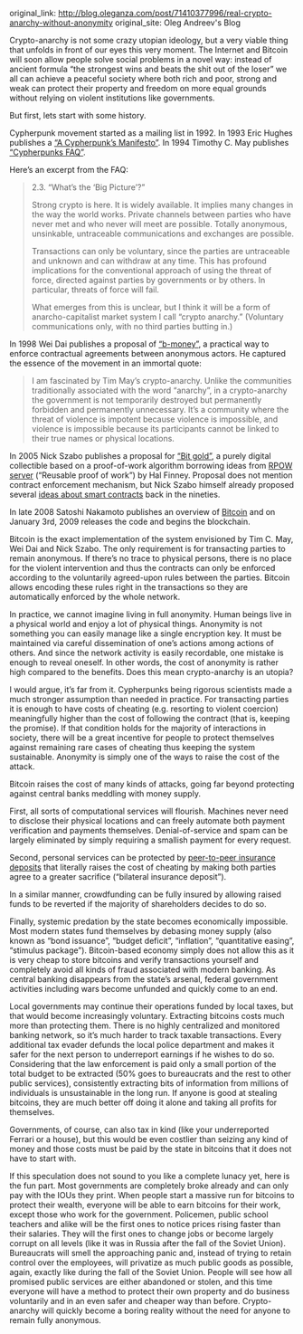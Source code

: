 original_link: http://blog.oleganza.com/post/71410377996/real-crypto-anarchy-without-anonymity
original_site: Oleg Andreev's Blog

Crypto-anarchy is not some crazy utopian ideology, but a very viable thing that unfolds in front of our eyes this very moment. The Internet and Bitcoin will soon allow people solve social problems in a novel way: instead of ancient formula “the strongest wins and beats the shit out of the loser” we all can achieve a peaceful society where both rich and poor, strong and weak can protect their property and freedom on more equal grounds without relying on violent institutions like governments.

But first, lets start with some history.

Cypherpunk movement started as a mailing list in 1992. In 1993 Eric Hughes publishes a [“A Cypherpunk’s Manifesto”](/cypherpunk-manifesto/). In 1994 Timothy C. May publishes [“Cypherpunks FAQ”](/static/docs/cyphernomicon.txt).

Here’s an excerpt from the FAQ:

> 2.3. “What’s the ‘Big Picture’?”
>
> Strong crypto is here. It is widely available. It implies many changes in the way the world works. Private channels between parties who have never met and who never will meet are possible. Totally anonymous, unsinkable, untraceable communications and exchanges are possible.
>
> Transactions can only be voluntary, since the parties are untraceable and unknown and can withdraw at any time. This has profound implications for the conventional approach of using the threat of force, directed against parties by governments or by others. In particular, threats of force will fail.
>
> What emerges from this is unclear, but I think it will be a form of anarcho-capitalist market system I call “crypto anarchy.” (Voluntary communications only, with no third parties butting in.)

In 1998 Wei Dai publishes a proposal of [“b-money”](/b-money/), a practical way to enforce contractual agreements between anonymous actors. He captured the essence of the movement in an immortal quote:

> I am fascinated by Tim May’s crypto-anarchy. Unlike the communities traditionally associated with the word “anarchy”, in a crypto-anarchy the government is not temporarily destroyed but permanently forbidden and permanently unnecessary. It’s a community where the threat of violence is impotent because violence is impossible, and violence is impossible because its participants cannot be linked to their true names or physical locations.

In 2005 Nick Szabo publishes a proposal for [“Bit gold”](/bit-gold/), a purely digital collectible based on a proof-of-work algorithm borrowing ideas from [RPOW server](/finney/rpow/) (“Reusable proof of work”) by Hal Finney. Proposal does not mention contract enforcement mechanism, but Nick Szabo himself already proposed several [ideas about smart contracts](http://www.fon.hum.uva.nl/rob/Courses/InformationInSpeech/CDROM/Literature/LOTwinterschool2006/szabo.best.vwh.net/idea.html) back in the nineties.

In late 2008 Satoshi Nakamoto publishes an overview of [Bitcoin](/bitcoin/) and on January 3rd, 2009 releases the code and begins the blockchain.

Bitcoin is the exact implementation of the system envisioned by Tim C. May, Wei Dai and Nick Szabo. The only requirement is for transacting parties to remain anonymous. If there’s no trace to physical persons, there is no place for the violent intervention and thus the contracts can only be enforced according to the voluntarily agreed-upon rules between the parties. Bitcoin allows encoding these rules right in the transactions so they are automatically enforced by the whole network.

In practice, we cannot imagine living in full anonymity. Human beings live in a physical world and enjoy a lot of physical things. Anonymity is not something you can easily manage like a single encryption key. It must be maintained via careful dissemination of one’s actions among actions of others. And since the network activity is easily recordable, one mistake is enough to reveal oneself. In other words, the cost of anonymity is rather high compared to the benefits. Does this mean crypto-anarchy is an utopia?

I would argue, it’s far from it. Cypherpunks being rigorous scientists made a much stronger assumption than needed in practice. For transacting parties it is enough to have costs of cheating (e.g. resorting to violent coercion) meaningfully higher than the cost of following the contract (that is, keeping the promise). If that condition holds for the majority of interactions in society, there will be a great incentive for people to protect themselves against remaining rare cases of cheating thus keeping the system sustainable. Anonymity is simply one of the ways to raise the cost of the attack.

Bitcoin raises the cost of many kinds of attacks, going far beyond protecting against central banks meddling with money supply.

First, all sorts of computational services will flourish. Machines never need to disclose their physical locations and can freely automate both payment verification and payments themselves. Denial-of-service and spam can be largely eliminated by simply requiring a smallish payment for every request.

Second, personal services can be protected by [peer-to-peer insurance deposits](http://blog.oleganza.com/post/58240549599/contracts-without-trust-or-third-parties) that literally raises the cost of cheating by making both parties agree to a greater sacrifice (“bilateral insurance deposit”).

In a similar manner, crowdfunding can be fully insured by allowing raised funds to be reverted if the majority of shareholders decides to do so.

Finally, systemic predation by the state becomes economically impossible. Most modern states fund themselves by debasing money supply (also known as “bond issuance”, “budget deficit”, “inflation”, “quantitative easing”, “stimulus package”). Bitcoin-based economy simply does not allow this as it is very cheap to store bitcoins and verify transactions yourself and completely avoid all kinds of fraud associated with modern banking. As central banking disappears from the state’s arsenal, federal government activities including wars become unfunded and quickly come to an end.

Local governments may continue their operations funded by local taxes, but that would become increasingly voluntary. Extracting bitcoins costs much more than protecting them. There is no highly centralized and monitored banking network, so it’s much harder to track taxable transactions. Every additional tax evader defunds the local police department and makes it safer for the next person to underreport earnings if he wishes to do so. Considering that the law enforcement is paid only a small portion of the total budget to be extracted (50% goes to bureaucrats and the rest to other public services), consistently extracting bits of information from millions of individuals is unsustainable in the long run. If anyone is good at stealing bitcoins, they are much better off doing it alone and taking all profits for themselves.

Governments, of course, can also tax in kind (like your underreported Ferrari or a house), but this would be even costlier than seizing any kind of money and those costs must be paid by the state in bitcoins that it does not have to start with.

If this speculation does not sound to you like a complete lunacy yet, here is the fun part. Most governments are completely broke already and can only pay with the IOUs they print. When people start a massive run for bitcoins to protect their wealth, everyone will be able to earn bitcoins for their work, except those who work for the government. Policemen, public school teachers and alike will be the first ones to notice prices rising faster than their salaries. They will the first ones to change jobs or become largely corrupt on all levels (like it was in Russia after the fall of the Soviet Union). Bureaucrats will smell the approaching panic and, instead of trying to retain control over the employees, will privatize as much public goods as possible, again, exactly like during the fall of the Soviet Union. People will see how all promised public services are either abandoned or stolen, and this time everyone will have a method to protect their own property and do business voluntarily and in an even safer and cheaper way than before. Crypto-anarchy will quickly become a boring reality without the need for anyone to remain fully anonymous.
